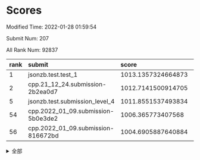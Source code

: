 # Scores

Modified Time: 2022-01-28 01:59:54

Submit Num: 207

All Rank Num: 92837

| rank |               submit               |       score        |       sigma        | pk_num |
| :--- | :--------------------------------- | :----------------- | :----------------- | :----- |
| 1    | jsonzb.test.test_1                 | 1013.1357324664873 | 0.8173389706183537 | 1791   |
| 2    | cpp.21_12_24.submission-2b2ea0d7   | 1012.7141500914705 | 0.7829963149692205 | 1799   |
| 5    | jsonzb.test.submission_level_4     | 1011.8551537493834 | 0.7755623369252217 | 1793   |
| 54   | cpp.2022_01_09.submission-5b0e3de2 | 1006.365773407568  | 0.7254629348167347 | 1799   |
| 56   | cpp.2022_01_09.submission-816672bd | 1004.6905887640884 | 0.7183797496745037 | 1793   |


<details>
<summary>全部</summary>

| rank |                 submit                 |       score        |       sigma        | pk_num |
| :--- | :------------------------------------- | :----------------- | :----------------- | :----- |
| 1    | jsonzb.test.test_1                     | 1013.1357324664873 | 0.8173389706183537 | 1791   |
| 2    | cpp.21_12_24.submission-2b2ea0d7       | 1012.7141500914705 | 0.7829963149692205 | 1799   |
| 3    | gobigger.level_3.submission_level_3_5  | 1012.6676701979399 | 0.8207010041032354 | 1792   |
| 4    | gobigger.level_3.submission_level_3_9  | 1012.0964537077931 | 0.8019001575226444 | 1788   |
| 5    | jsonzb.test.submission_level_4         | 1011.8551537493834 | 0.7755623369252217 | 1793   |
| 6    | gobigger.level_3.submission_level_3_38 | 1011.461647146025  | 0.7720804535958196 | 1801   |
| 7    | gobigger.level_3.submission_level_3_31 | 1011.2870142521347 | 0.7550140394182189 | 1799   |
| 8    | gobigger.level_3.submission_level_3_6  | 1011.1000011554971 | 0.778256646930142  | 1792   |
| 9    | gobigger.level_3.submission_level_3_26 | 1011.0902556723872 | 0.7881476680596443 | 1793   |
| 10   | gobigger.level_3.submission_level_3_29 | 1011.0548409923579 | 0.7794645831163327 | 1791   |
| 11   | gobigger.level_3.submission_level_3_34 | 1010.950465992845  | 0.7540244782111448 | 1796   |
| 12   | gobigger.level_3.submission_level_3_3  | 1010.8983287117671 | 0.7674256285617087 | 1796   |
| 13   | gobigger.level_3.submission_level_3_16 | 1010.7669239299782 | 0.7830455246169797 | 1791   |
| 14   | gobigger.level_3.submission_level_3_30 | 1010.5497138733473 | 0.7689910918383278 | 1795   |
| 15   | gobigger.level_3.submission_level_3_14 | 1010.5297017298682 | 0.788113061680765  | 1791   |
| 16   | gobigger.level_3.submission_level_3_7  | 1010.3324370463241 | 0.7552533788838847 | 1794   |
| 17   | gobigger.level_3.submission_level_3_8  | 1010.3177523070057 | 0.7761543246406125 | 1796   |
| 18   | gobigger.level_3.submission_level_3_4  | 1010.2855840458815 | 0.7892065559392751 | 1796   |
| 19   | gobigger.level_3.submission_level_3_23 | 1010.25262446843   | 0.7596427712023973 | 1795   |
| 20   | gobigger.level_3.submission_level_3_22 | 1010.0183363755548 | 0.7571056814708532 | 1793   |
| 21   | gobigger.level_3.submission_level_3_46 | 1009.9916014504873 | 0.750956427327469  | 1801   |
| 22   | gobigger.level_3.submission_level_3_39 | 1009.7469848652382 | 0.7397664234204129 | 1797   |
| 23   | gobigger.level_3.submission_level_3_12 | 1009.7440095693263 | 0.7455036147046855 | 1796   |
| 24   | gobigger.level_3.submission_level_3_32 | 1009.7230804297017 | 0.7617554787015537 | 1798   |
| 25   | gobigger.level_3.submission_level_3_17 | 1009.7083232825848 | 0.7524159011420626 | 1797   |
| 26   | gobigger.level_3.submission_level_3_28 | 1009.6881726599644 | 0.7529231731429503 | 1799   |
| 27   | gobigger.level_3.submission_level_3_43 | 1009.664746196795  | 0.7498124432661983 | 1796   |
| 28   | gobigger.level_3.submission_level_3_19 | 1009.6522372277118 | 0.7440430995116287 | 1798   |
| 29   | gobigger.level_3.submission_level_3_15 | 1009.5305662405797 | 0.7556538818598149 | 1797   |
| 30   | gobigger.level_3.submission_level_3_24 | 1009.4860449921829 | 0.7495090540657526 | 1794   |
| 31   | gobigger.level_3.submission_level_3_13 | 1009.4595722125815 | 0.7657625666524238 | 1795   |
| 32   | gobigger.level_3.submission_level_3_27 | 1009.4346979990434 | 0.7573791922901713 | 1795   |
| 33   | gobigger.level_3.submission_level_3_37 | 1009.4247348906271 | 0.7522215692361726 | 1791   |
| 34   | gobigger.level_3.submission_level_3_11 | 1009.4230708294184 | 0.7554593966123658 | 1790   |
| 35   | gobigger.level_3.submission_level_3_33 | 1009.3550209632934 | 0.7404540985282098 | 1799   |
| 36   | gobigger.level_3.submission_level_3_49 | 1009.3005152864873 | 0.7609490415790321 | 1797   |
| 37   | gobigger.level_3.submission_level_3_20 | 1009.2737639770755 | 0.7441101583437871 | 1792   |
| 38   | gobigger.level_3.submission_level_3_2  | 1009.2594380424797 | 0.742393425349155  | 1792   |
| 39   | gobigger.level_3.submission_level_3_1  | 1009.2290961991348 | 0.7462857740080852 | 1788   |
| 40   | gobigger.level_3.submission_level_3_21 | 1009.2113484071633 | 0.7421039554199704 | 1794   |
| 41   | gobigger.level_3.submission_level_3_10 | 1009.2100027977223 | 0.7402718751091371 | 1794   |
| 42   | gobigger.level_3.submission_level_3_36 | 1009.1299315763864 | 0.7569446777734453 | 1795   |
| 43   | gobigger.level_3.submission_level_3_47 | 1009.0509404458635 | 0.7500927096785679 | 1795   |
| 44   | gobigger.level_3.submission_level_3_44 | 1008.9967090172685 | 0.7653302074767361 | 1791   |
| 45   | gobigger.level_3.submission_level_3_35 | 1008.9874452620408 | 0.7455963877900501 | 1793   |
| 46   | gobigger.level_3.submission_level_3_0  | 1008.8253265477131 | 0.7567649002933454 | 1789   |
| 47   | gobigger.level_3.submission_level_3_41 | 1008.7685180108231 | 0.7402505622737284 | 1795   |
| 48   | gobigger.level_3.submission_level_3_45 | 1008.7623865548114 | 0.7449135005587441 | 1793   |
| 49   | gobigger.level_3.submission_level_3_48 | 1008.6221728792856 | 0.7466701955840211 | 1796   |
| 50   | gobigger.level_3.submission_level_3_40 | 1008.338181485164  | 0.7359444125241328 | 1797   |
| 51   | gobigger.level_3.submission_level_3_42 | 1008.2704602901393 | 0.7597705058907335 | 1791   |
| 52   | gobigger.level_3.submission_level_3_25 | 1008.044311626905  | 0.7548292804157378 | 1794   |
| 53   | gobigger.level_3.submission_level_3_18 | 1007.8540647696454 | 0.7279404154285987 | 1790   |
| 54   | cpp.2022_01_09.submission-5b0e3de2     | 1006.365773407568  | 0.7254629348167347 | 1799   |
| 55   | gobigger.level_1.submission_level_1_21 | 1005.3004600659048 | 0.7249801989766762 | 1795   |
| 56   | cpp.2022_01_09.submission-816672bd     | 1004.6905887640884 | 0.7183797496745037 | 1793   |
| 57   | gobigger.level_1.submission_level_1_5  | 1004.4098097940403 | 0.7355163837903553 | 1795   |
| 58   | gobigger.level_1.submission_level_1_30 | 1004.3442534005545 | 0.7366899059612164 | 1797   |
| 59   | gobigger.level_1.submission_level_1_32 | 1004.0198083958687 | 0.7201800037895587 | 1793   |
| 60   | gobigger.level_1.submission_level_1_39 | 1004.0067351289715 | 0.7125553254117847 | 1799   |
| 61   | gobigger.level_1.submission_level_1_26 | 1003.9089165087212 | 0.7137093929783319 | 1792   |
| 62   | gobigger.level_1.submission_level_1_36 | 1003.8794916559843 | 0.7154818159414172 | 1799   |
| 63   | gobigger.level_1.submission_level_1_41 | 1003.8748752060424 | 0.6988852032814568 | 1791   |
| 64   | gobigger.level_1.submission_level_1_6  | 1003.8430412228929 | 0.7073883250841048 | 1787   |
| 65   | gobigger.level_1.submission_level_1_16 | 1003.8096597262601 | 0.7186223980512038 | 1795   |
| 66   | gobigger.level_1.submission_level_1_40 | 1003.8090397836582 | 0.7102064536740739 | 1795   |
| 67   | gobigger.level_1.submission_level_1_43 | 1003.7138742925479 | 0.7130863805469475 | 1794   |
| 68   | gobigger.level_1.submission_level_1_2  | 1003.6937465653812 | 0.7105078928989298 | 1794   |
| 69   | gobigger.level_1.submission_level_1_20 | 1003.5377804183122 | 0.7134884660304431 | 1796   |
| 70   | gobigger.level_1.submission_level_1_3  | 1003.5240838345132 | 0.7254056377340037 | 1794   |
| 71   | gobigger.level_1.submission_level_1_18 | 1003.489303269484  | 0.7176767036542072 | 1795   |
| 72   | gobigger.level_1.submission_level_1_15 | 1003.4703693975852 | 0.7100633855292565 | 1797   |
| 73   | gobigger.level_1.submission_level_1_23 | 1003.4540000791894 | 0.7147399652583692 | 1793   |
| 74   | gobigger.level_1.submission_level_1_33 | 1003.4518365437452 | 0.7138288906149973 | 1792   |
| 75   | gobigger.level_1.submission_level_1_4  | 1003.4312017508996 | 0.7222693606200713 | 1787   |
| 76   | gobigger.level_1.submission_level_1_28 | 1003.4271305144924 | 0.7096288187314558 | 1798   |
| 77   | gobigger.level_1.submission_level_1_25 | 1003.3975373256848 | 0.7043000409678122 | 1792   |
| 78   | gobigger.level_1.submission_level_1_34 | 1003.396640738473  | 0.7041419179830732 | 1795   |
| 79   | gobigger.level_1.submission_level_1_45 | 1003.3903614902209 | 0.7156178878874934 | 1800   |
| 80   | gobigger.level_1.submission_level_1_47 | 1003.316876717339  | 0.6969804862706406 | 1794   |
| 81   | gobigger.level_1.submission_level_1_31 | 1003.2818179625089 | 0.7248186861829942 | 1793   |
| 82   | gobigger.level_1.submission_level_1_44 | 1003.2473672529933 | 0.7140238351914232 | 1796   |
| 83   | gobigger.level_1.submission_level_1_0  | 1003.2184178912003 | 0.714928964063532  | 1791   |
| 84   | gobigger.level_1.submission_level_1_9  | 1003.1557760092218 | 0.703922671869212  | 1794   |
| 85   | gobigger.level_1.submission_level_1_49 | 1003.1208134566791 | 0.7069048037442467 | 1793   |
| 86   | gobigger.level_1.submission_level_1_8  | 1003.0022010494575 | 0.7288008077732573 | 1795   |
| 87   | gobigger.level_1.submission_level_1_11 | 1003.0003639860192 | 0.7095664250856629 | 1797   |
| 88   | gobigger.level_1.submission_level_1_7  | 1002.9681372213174 | 0.7082882396974896 | 1793   |
| 89   | gobigger.level_1.submission_level_1_46 | 1002.9552558255905 | 0.7421761048826817 | 1797   |
| 90   | gobigger.level_1.submission_level_1_1  | 1002.9531762645331 | 0.7232865883527044 | 1794   |
| 91   | gobigger.level_1.submission_level_1_17 | 1002.9031165115106 | 0.6956990144200347 | 1792   |
| 92   | gobigger.level_1.submission_level_1_22 | 1002.9004439644686 | 0.7254118319030238 | 1793   |
| 93   | gobigger.level_1.submission_level_1_14 | 1002.8690400329292 | 0.7056983048638128 | 1790   |
| 94   | gobigger.level_1.submission_level_1_10 | 1002.7867378318268 | 0.7158978253027105 | 1796   |
| 95   | gobigger.level_1.submission_level_1_37 | 1002.7784000978404 | 0.7115066046865909 | 1794   |
| 96   | gobigger.level_1.submission_level_1_19 | 1002.776619399074  | 0.7113809589520669 | 1792   |
| 97   | gobigger.level_1.submission_level_1_42 | 1002.6780574843579 | 0.7231899957333694 | 1802   |
| 98   | gobigger.level_1.submission_level_1_48 | 1002.6649663930233 | 0.7085922683965044 | 1793   |
| 99   | gobigger.level_1.submission_level_1_27 | 1002.5425377571295 | 0.7169596681256069 | 1789   |
| 100  | gobigger.level_1.submission_level_1_38 | 1002.5375527303759 | 0.7145101675047395 | 1787   |
| 101  | gobigger.level_1.submission_level_1_29 | 1002.44720396354   | 0.7077995523196314 | 1796   |
| 102  | gobigger.level_1.submission_level_1_13 | 1002.2175195370511 | 0.7179359086509814 | 1790   |
| 103  | gobigger.level_1.submission_level_1_24 | 1001.9152359770319 | 0.7078234964449707 | 1790   |
| 104  | gobigger.level_1.submission_level_1_12 | 1001.8181699692423 | 0.7178294549636967 | 1795   |
| 105  | gobigger.level_1.submission_level_1_35 | 1001.02591024654   | 0.7030291473463973 | 1799   |
| 106  | gobigger.random.submission_random_47   | 998.426199540082   | 0.7154022297762785 | 1791   |
| 107  | gobigger.random.submission_random_39   | 997.9164649462476  | 0.6987955138084118 | 1791   |
| 108  | gobigger.random.submission_random_14   | 997.384321330352   | 0.7208568772060631 | 1787   |
| 109  | gobigger.random.submission_random_9    | 997.3529678234063  | 0.6965780629472341 | 1789   |
| 110  | gobigger.random.submission_random_45   | 997.0235235118015  | 0.7076226753235574 | 1795   |
| 111  | gobigger.random.submission_random_48   | 996.9886677826645  | 0.7158223590877139 | 1790   |
| 112  | gobigger.random.submission_random_11   | 996.962360052896   | 0.7120185862773808 | 1790   |
| 113  | gobigger.random.submission_random_33   | 996.7440909389724  | 0.7132742297109702 | 1794   |
| 114  | gobigger.random.submission_random_46   | 996.6917138492477  | 0.7076955551789499 | 1791   |
| 115  | gobigger.random.submission_random_26   | 996.6157850636029  | 0.7102519657366723 | 1793   |
| 116  | gobigger.random.submission_random_13   | 996.6047919104517  | 0.695169218776556  | 1798   |
| 117  | gobigger.random.submission_random_40   | 996.4697414344588  | 0.6936029042512133 | 1791   |
| 118  | gobigger.random.submission_random_6    | 996.3791975257294  | 0.7179386595661557 | 1794   |
| 119  | gobigger.random.submission_random_1    | 996.307773635911   | 0.714428044651816  | 1794   |
| 120  | gobigger.random.submission_random_29   | 996.30408764654    | 0.7171013124430795 | 1791   |
| 121  | gobigger.random.submission_random_7    | 996.2353709523828  | 0.7047421233849354 | 1799   |
| 122  | gobigger.random.submission_random_3    | 996.2312151680255  | 0.709656410215447  | 1797   |
| 123  | gobigger.random.submission_random_44   | 996.1955193245719  | 0.7131088225400356 | 1797   |
| 124  | gobigger.random.submission_random_35   | 996.1791649658153  | 0.7005198881423255 | 1797   |
| 125  | gobigger.random.submission_random_30   | 996.1777434421331  | 0.7069609039181912 | 1793   |
| 126  | gobigger.random.submission_random_4    | 996.1459555951702  | 0.6980209616789909 | 1795   |
| 127  | gobigger.random.submission_random_28   | 996.1436556825342  | 0.7188414741583228 | 1791   |
| 128  | gobigger.random.submission_random_23   | 996.1227429005089  | 0.7174773528306269 | 1795   |
| 129  | gobigger.random.submission_random_0    | 996.0743265390997  | 0.7058170181358432 | 1788   |
| 130  | gobigger.random.submission_random_16   | 996.0238889421374  | 0.7155577099717855 | 1797   |
| 131  | gobigger.random.submission_random_18   | 995.997903771191   | 0.7172511381311727 | 1793   |
| 132  | gobigger.random.submission_random_37   | 995.8936058542191  | 0.7082815136234994 | 1797   |
| 133  | gobigger.random.submission_random_41   | 995.7879222176155  | 0.7228336604334176 | 1791   |
| 134  | gobigger.random.submission_random_38   | 995.7437006054062  | 0.7014547671475687 | 1795   |
| 135  | gobigger.random.submission_random_19   | 995.7294016500534  | 0.7098142826218955 | 1800   |
| 136  | gobigger.random.submission_random_5    | 995.6867910919375  | 0.7075759442753474 | 1795   |
| 137  | gobigger.random.submission_random_12   | 995.6076496358593  | 0.7002553094896505 | 1790   |
| 138  | gobigger.random.submission_random_32   | 995.5933567605881  | 0.7230319855281496 | 1789   |
| 139  | gobigger.random.submission_random_17   | 995.5746845088673  | 0.7217281247072124 | 1796   |
| 140  | gobigger.random.submission_random_25   | 995.3644975198115  | 0.7131911555294543 | 1797   |
| 141  | gobigger.random.submission_random_15   | 995.3188847310225  | 0.706803856320487  | 1795   |
| 142  | gobigger.random.submission_random_22   | 995.3121202057662  | 0.7106424604470384 | 1798   |
| 143  | gobigger.random.submission_random_43   | 995.3019675739229  | 0.7060183578793925 | 1796   |
| 144  | gobigger.random.submission_random_31   | 995.2662248053339  | 0.71840607809668   | 1796   |
| 145  | gobigger.random.submission_random_21   | 995.2220066469306  | 0.7058378922752154 | 1796   |
| 146  | gobigger.random.submission_random_10   | 995.1849306422486  | 0.7193702384226014 | 1802   |
| 147  | gobigger.random.submission_random_27   | 995.1145633663127  | 0.7104021012572826 | 1790   |
| 148  | gobigger.random.submission_random_8    | 995.0662093722947  | 0.7267150738710881 | 1795   |
| 149  | gobigger.random.submission_random_34   | 995.0630742576338  | 0.7054112127607145 | 1793   |
| 150  | gobigger.random.submission_random_36   | 994.9749029854958  | 0.7231883142815413 | 1793   |
| 151  | gobigger.random.submission_random_49   | 994.8921145553453  | 0.7236536670140118 | 1791   |
| 152  | gobigger.random.submission_random_24   | 994.810952734662   | 0.7122155927987959 | 1793   |
| 153  | gobigger.random.submission_random_2    | 994.5944789532191  | 0.7006632894086924 | 1798   |
| 154  | gobigger.random.submission_random_20   | 994.4637625094014  | 0.7224192321512842 | 1792   |
| 155  | gobigger.random.submission_random_42   | 994.2793701084031  | 0.7124358302928189 | 1795   |
| 156  | gobigger.level_2.submission_level_2_26 | 994.0466293399503  | 0.7402181500014203 | 1792   |
| 157  | gobigger.level_2.submission_level_2_32 | 994.0079458200902  | 0.7392675464173566 | 1794   |
| 158  | gobigger.level_2.submission_level_2_9  | 993.5587857986773  | 0.7417452201293467 | 1795   |
| 159  | gobigger.level_2.submission_level_2_36 | 993.5085588263548  | 0.7353362838768426 | 1795   |
| 160  | gobigger.level_2.submission_level_2_37 | 993.2661949240279  | 0.7380415353865092 | 1794   |
| 161  | gobigger.level_2.submission_level_2_23 | 993.1828026530522  | 0.7326187712052404 | 1794   |
| 162  | gobigger.level_2.submission_level_2_0  | 993.1390894705833  | 0.737908772921335  | 1796   |
| 163  | gobigger.level_2.submission_level_2_41 | 993.115628187328   | 0.7350481409788209 | 1791   |
| 164  | gobigger.level_2.submission_level_2_25 | 992.9504645728515  | 0.7349477937532888 | 1791   |
| 165  | gobigger.level_2.submission_level_2_28 | 992.9128423741419  | 0.7447567288590137 | 1798   |
| 166  | gobigger.level_2.submission_level_2_17 | 992.8246016840185  | 0.7488255325001745 | 1795   |
| 167  | gobigger.level_2.submission_level_2_4  | 992.5247151302643  | 0.7511073136585823 | 1791   |
| 168  | gobigger.level_2.submission_level_2_34 | 992.4603545287745  | 0.7474007986630098 | 1793   |
| 169  | gobigger.level_2.submission_level_2_48 | 992.4498359537376  | 0.7445322894395586 | 1793   |
| 170  | gobigger.level_2.submission_level_2_30 | 992.4211579639602  | 0.7472155522085165 | 1800   |
| 171  | gobigger.level_2.submission_level_2_47 | 992.4022599598538  | 0.7372263066735433 | 1792   |
| 172  | gobigger.level_2.submission_level_2_8  | 992.3688089188864  | 0.7372939242744205 | 1794   |
| 173  | gobigger.level_2.submission_level_2_31 | 992.321132329721   | 0.7293000798012902 | 1791   |
| 174  | gobigger.level_2.submission_level_2_42 | 992.3101428510961  | 0.7356979462541509 | 1792   |
| 175  | gobigger.level_2.submission_level_2_46 | 992.2358369622985  | 0.7359624927005647 | 1799   |
| 176  | gobigger.level_2.submission_level_2_10 | 992.2325984622051  | 0.7423845693662515 | 1796   |
| 177  | gobigger.level_2.submission_level_2_14 | 992.1756208469219  | 0.7454214820415235 | 1796   |
| 178  | gobigger.level_2.submission_level_2_16 | 992.1594242804131  | 0.7483656327388478 | 1795   |
| 179  | gobigger.level_2.submission_level_2_24 | 992.1324737993262  | 0.7247440878880824 | 1795   |
| 180  | gobigger.level_2.submission_level_2_22 | 992.0818902620848  | 0.7476785616100582 | 1791   |
| 181  | gobigger.level_2.submission_level_2_18 | 991.9919115546354  | 0.7334318707155542 | 1792   |
| 182  | gobigger.level_2.submission_level_2_35 | 991.985494761199   | 0.7756318945712046 | 1793   |
| 183  | gobigger.level_2.submission_level_2_27 | 991.9689055079268  | 0.7351486256491468 | 1797   |
| 184  | gobigger.level_2.submission_level_2_7  | 991.9633286266959  | 0.7407689446847483 | 1798   |
| 185  | gobigger.level_2.submission_level_2_11 | 991.923987647567   | 0.7296302768525291 | 1793   |
| 186  | gobigger.level_2.submission_level_2_21 | 991.9094957798645  | 0.7563595632004699 | 1786   |
| 187  | gobigger.level_2.submission_level_2_6  | 991.7200443040342  | 0.7427050676980124 | 1797   |
| 188  | gobigger.level_2.submission_level_2_13 | 991.7001208117276  | 0.7492360237340553 | 1797   |
| 189  | gobigger.level_2.submission_level_2_45 | 991.680812537206   | 0.7510902609545242 | 1795   |
| 190  | gobigger.level_2.submission_level_2_3  | 991.6640954382513  | 0.7376596759377154 | 1789   |
| 191  | gobigger.level_2.submission_level_2_43 | 991.6586695443414  | 0.7606238674607332 | 1795   |
| 192  | gobigger.level_2.submission_level_2_40 | 991.5938911451315  | 0.7762222305263962 | 1790   |
| 193  | gobigger.level_2.submission_level_2_49 | 991.5732820367366  | 0.7389905276890132 | 1789   |
| 194  | gobigger.level_2.submission_level_2_38 | 991.3965426258599  | 0.746607300373775  | 1794   |
| 195  | gobigger.level_2.submission_level_2_12 | 991.3884610235556  | 0.7571014617386923 | 1789   |
| 196  | gobigger.level_2.submission_level_2_5  | 991.3637315750813  | 0.7527127342150653 | 1801   |
| 197  | gobigger.level_2.submission_level_2_39 | 991.3395358603011  | 0.7536346422186521 | 1795   |
| 198  | gobigger.level_2.submission_level_2_29 | 991.3381921532223  | 0.7389309030599301 | 1790   |
| 199  | gobigger.level_2.submission_level_2_19 | 991.1691706228975  | 0.7394856304547051 | 1792   |
| 200  | gobigger.level_2.submission_level_2_33 | 991.1688207370421  | 0.762678828845603  | 1794   |
| 201  | gobigger.level_2.submission_level_2_2  | 991.1619053649503  | 0.7441789638947991 | 1793   |
| 202  | gobigger.level_2.submission_level_2_1  | 990.9028174646635  | 0.7384530072925126 | 1790   |
| 203  | gobigger.level_2.submission_level_2_44 | 990.6871403614292  | 0.7517270089570446 | 1793   |
| 204  | gobigger.level_2.submission_level_2_20 | 990.4460453187821  | 0.7942484875287731 | 1794   |
| 205  | gobigger.level_2.submission_level_2_15 | 990.036832151446   | 0.7805335480424456 | 1789   |
| 206  | gobigger.none.submission_none_1        | 978.3712502811877  | 1.212352179239788  | 1793   |
| 207  | gobigger.none.submission_none_0        | 975.2027550338952  | 1.4030290712486158 | 1793   |

</details>